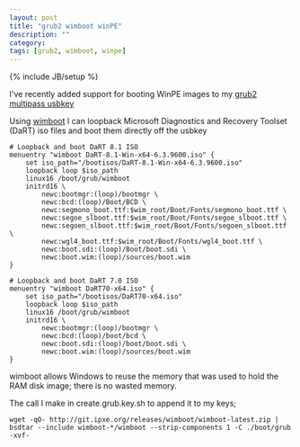 ```yaml
---
layout: post
title: "grub2 wimboot winPE"
description: ""
category: 
tags: [grub2, wimboot, winpe]
---
```

{% include JB/setup %}

I've recently added support for booting WinPE images to my [grub2 multipass usbkey](https://github.com/Thermionix/multipass-usb)

Using [wimboot](http://ipxe.org/wimboot) I can loopback Microsoft Diagnostics and Recovery Toolset (DaRT) iso files and boot them directly off the usbkey

	# Loopback and boot DaRT 8.1 ISO
	menuentry "wimboot DaRT-8.1-Win-x64-6.3.9600.iso" {
		set iso_path="/bootisos/DaRT-8.1-Win-x64-6.3.9600.iso"
		loopback loop $iso_path
		linux16 /boot/grub/wimboot
		initrd16 \
			newc:bootmgr:(loop)/bootmgr \
			newc:bcd:(loop)/Boot/BCD \
			newc:segmono_boot.ttf:$wim_root/Boot/Fonts/segmono_boot.ttf \
			newc:segoe_slboot.ttf:$wim_root/Boot/Fonts/segoe_slboot.ttf \
			newc:segoen_slboot.ttf:$wim_root/Boot/Fonts/segoen_slboot.ttf \
			newc:wgl4_boot.ttf:$wim_root/Boot/Fonts/wgl4_boot.ttf \
			newc:boot.sdi:(loop)/Boot/boot.sdi \
			newc:boot.wim:(loop)/sources/boot.wim
	}

	# Loopback and boot DaRT 7.0 ISO
	menuentry "wimboot DaRT70-x64.iso" {
		set iso_path="/bootisos/DaRT70-x64.iso"
		loopback loop $iso_path
		linux16 /boot/grub/wimboot
		initrd16 \
			newc:bootmgr:(loop)/bootmgr \
			newc:bcd:(loop)/boot/bcd \
			newc:boot.sdi:(loop)/boot/boot.sdi \
			newc:boot.wim:(loop)/sources/boot.wim
	}


wimboot allows Windows to reuse the memory that was used to hold the RAM disk image; there is no wasted memory.

The call I make in create.grub.key.sh to append it to my keys;

`wget -qO- http://git.ipxe.org/releases/wimboot/wimboot-latest.zip | bsdtar --include wimboot-*/wimboot --strip-components 1 -C ./boot/grub -xvf-`
